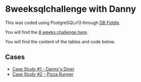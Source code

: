 # 8weeksqlchallenge with Danny

This was coded using PostgreSQLv13 through [DB Fiddle](https://www.db-fiddle.com/).

You will find the [8 weeks challenge here](https://8weeksqlchallenge.com/).

You will find the content of the tables and code below.

## Cases
* [Case Study #1 - Danny's Diner](https://8weeksqlchallenge.com/case-study-1/)
* [Case Study #2 - Pizza Runner](https://8weeksqlchallenge.com/case-study-2/)
